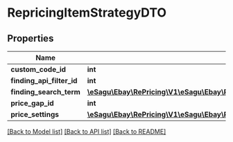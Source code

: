 # RepricingItemStrategyDTO

## Properties
Name | Type | Description | Notes
------------ | ------------- | ------------- | -------------
**custom_code_id** | **int** |  | [optional] 
**finding_api_filter_id** | **int** |  | [optional] 
**finding_search_term** | [**\eSagu\Ebay\RePricing\V1\eSagu\Ebay\RePricing\V1\Model\FindingSearchTermDTO**](FindingSearchTermDTO.md) |  | [optional] 
**price_gap_id** | **int** |  | [optional] 
**price_settings** | [**\eSagu\Ebay\RePricing\V1\eSagu\Ebay\RePricing\V1\Model\RepricingItemPriceSettingsDTO**](RepricingItemPriceSettingsDTO.md) |  | [optional] 

[[Back to Model list]](../README.md#documentation-for-models) [[Back to API list]](../README.md#documentation-for-api-endpoints) [[Back to README]](../README.md)


